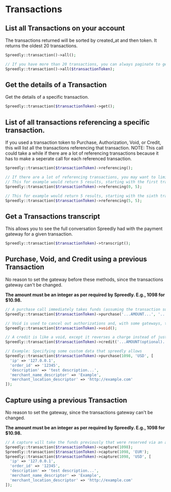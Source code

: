 # Transactions

## List all Transactions on your account

The transactions returned will be sorted by created_at and then token. It returns the oldest 20 transactions.

```php
Spreedly::transaction()->all();

// If you have more than 20 transactions, you can always paginate to get more like so.
Spreedly::transaction()->all($transactionToken);
```

## Get the details of a Transaction

Get the details of a specific transaction.

```php
Spreedly::transaction($transactionToken)->get();
```

## List of all transactions referencing a specific transaction.

If you used a transaction token to Purchase, Authorization, Void, or Credit, this will list all the transactions referencing that transaction. NOTE: This call could take a while if there are a lot of referencing transactions because it has to make a seperate call for each referenced transaction.

```php
Spreedly::transaction($transactionToken)->referencing();

// If there are a lot of referencing transactions, you may want to limit how many transactions are returned.
// This for example would return 5 results, starting with the first transaction.
Spreedly::transaction($transactionToken)->referencing(0, 5);

// This for example would return 5 results, starting with the sixth transaction.
Spreedly::transaction($transactionToken)->referencing(5, 5);
```

## Get a Transactions transcript

This allows you to see the full conversation Spreedly had with the payment gateway for a given transaction.

```php
Spreedly::transaction($transactionToken)->transcript();
```

## Purchase, Void, and Credit using a previous Transaction

No reason to set the gateway before these methods, since the transactions gateway can't be changed.

**The amount must be an integer as per required by Spreedly. E.g., 1098 for $10.98.**

```php
// A purchase call immediately takes funds (assuming the transaction succeeds).
Spreedly::transaction($transactionToken)->purchase('...AMOUNT...', '...CURRENCY(optional)...');

// Void is used to cancel out authorizations and, with some gateways, to cancel actual payment transactions within the first 24 hours.
Spreedly::transaction($transactionToken)->void();

// A credit is like a void, except it reverses a charge instead of just cancelling a charge that hasn’t yet been made. You can pass in an amount to only credit a portion of the original transaction.
Spreedly::transaction($transactionToken)->credit('...AMOUNT(optional)...', '...CURRENCY(optional)...');

// Example: Specifying some custom data that spreedly allows
Spreedly::transaction($transactionToken)->purchase(1098, 'USD', [
  'ip' => '127.0.0.1',
  'order_id' => '12345',
  'description' => 'test description...',
  'merchant_name_descriptor' => 'Example',
  'merchant_location_descriptor' => 'http://example.com'
]);
```

## Capture using a previous Transaction

No reason to set the gateway, since the transactions gateway can't be changed.

**The amount must be an integer as per required by Spreedly. E.g., 1098 for $10.98.**

```php
// A capture will take the funds previously that were reserved via an authorization.
Spreedly::transaction($transactionToken)->capture(1098);
Spreedly::transaction($transactionToken)->capture(1098, 'EUR');
Spreedly::transaction($transactionToken)->capture(1098, 'USD', [
  'ip' => '127.0.0.1',
  'order_id' => '12345',
  'description' => 'test description...',
  'merchant_name_descriptor' => 'Example',
  'merchant_location_descriptor' => 'http://example.com'
]);
```
